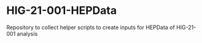 # HIG-21-001-HEPData
Repository to collect helper scripts to create inputs for HEPData of HIG-21-001 analysis
